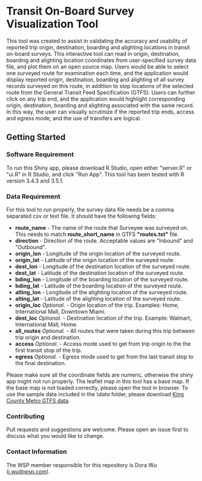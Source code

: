 # Transit On-Board Survey Visualization Tool

This tool was created to assist in validating the accuracy and usability of reported trip origin, destination, boarding and alighting locations in transit on-board surveys. This interactive tool can read in origin, destination, boarding and alighting location coordinates from user-specified survey data file, and plot them on an open source map. Users would be able to select one surveyed route for examination each time, and the application would display reported origin, destination, boarding and alighting of all survey records surveyed on this route, in addition to stop locations of the selected route from the General Transit Feed Specification (GTFS). Users can further click on any trip end, and the application would highlight corresponding origin, destination, boarding and alighting associated with the same record. In this way, the user can visually scrutinize if the reported trip ends, access and egress mode, and the use of transfers are logical. 

## Getting Started

### Software Requirement

To run this Shiny app, please download R Studio, open either "server.R" or "ui.R" in R Studio, and click "Run App". This tool has been tested with R version 3.4.3 and 3.5.1.

### Data Requirement

For this tool to run properly, the survey data file needs be a comma separated csv or text file. It should have the following fields:
- **route_name** - The name of the route that Surveyee was surveyed on. This needs to match **route_short_name** in GTFS __"routes.txt"__ file.
- **direction** - Direction of the route. Acceptable values are "Inbound" and "Outbound".
- **origin_lon** - Longitude of the origin location of the surveyed route.
- **origin_lat** - Latitude of the origin location of the surveyed route. 
- **dest_lon** - Longitude of the destination location of the surveyed route.
- **dest_lat** - Latitude of the destination location of the surveyed route.
- **bding_lon** - Longitude of the boarding location of the surveyed route.
- **bding_lat** - Latitude of the boarding location of the surveyed route. 
- **alting_lon** - Longitude of the alighting location of the surveyed route.
- **alting_lat** - Latitude of the alighting location of the surveyed route.
- **origin_loc** _Optional._ - Origin location of the trip. Examples: Home, International Mall, Downtown Miami. 
- **dest_loc** _Optional._ - Destination location of the trip. Example: Walmart, International Mall, Home. 
- **all_routes** _Optional._ - All routes that were taken during this trip between trip origin and destination.
- **access** _Optional._ - Access mode used to get from trip origin to the the first transit stop of the trip.
- **egress** _Optional._ - Egress mode used to get from the last transit stop to the final destination.

Please make sure all the coordinate fields are numeric, otherwise the shiny app might not run properly. The leaflet map in this tool has a base map. If the base map is not loaded correctly, please open the tool in browser. To use the sample data included in the _\data_ folder, please download [King County Metro GTFS data](http://transitfeeds.com/p/king-county-metro/73).

### Contributing

Pull requests and suggestions are welcome. Please open an issue first to discuss what you would like to change.

### Contact Information

The WSP member responsible for this repository is Dora Wu (j.wu@wsp.com). 
